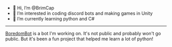 - 👋 Hi, I’m @BrimCap
- 👀 I’m interested in coding discord bots and making games in Unity
- 🌱 I’m currently learning python and C#

---

[BoredomBot](https://github.com/BrimCap/BoredomBot) is a bot I'm working on. It's not public and probably won't go public. But it's been a fun project that helped me learn a lot of python!
